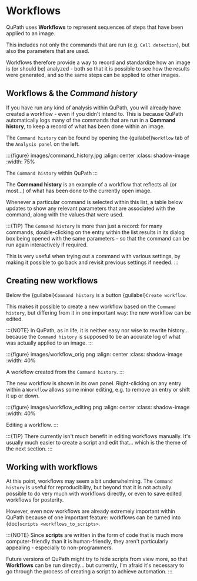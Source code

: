 # Workflows

QuPath uses **Workflows** to represent sequences of steps that have been applied to an image.

This includes not only the commands that are run (e.g. `Cell detection`), but also the parameters that are used.

Workflows therefore provide a way to record and standardize how an image is (or should be) analyzed - both so that it is possible to see how the results were generated, and so the same steps can be applied to other images.

## Workflows & the *Command history*

If you have run any kind of analysis within QuPath, you will already have created a workflow - even if you didn't intend to.
This is because QuPath automatically logs many of the commands that are run in a **Command history**, to keep a record of what has been done within an image.

The `Command history` can be found by opening the {guilabel}`Workflow` tab of the `Analysis panel` on the left.

:::{figure} images/command_history.jpg
:align: center
:class: shadow-image
:width: 75%

The `Command history` within QuPath
:::

The **Command history** is an example of a workflow that reflects all (or most...) of what has been done to the currently open image.

Whenever a particular command is selected within this list, a table below updates to show any relevant parameters that are associated with the command, along with the values that were used.

:::{TIP}
The `Command history` is more than just a record: for many commands, double-clicking on the entry within the list results in its dialog box being opened with the same parameters - so that the command can be run again interactively if required.

This is very useful when trying out a command with various settings, by making it possible to go back and revisit previous settings if needed.
:::

## Creating new workflows

Below the {guilabel}`Command history` is a button {guilabel}`Create workflow`.

This makes it possible to create a new workflow based on the `Command history`, but differing from it in one important way: the new workflow can be edited.

:::{NOTE}
In QuPath, as in life, it is neither easy nor wise to rewrite history... because the `Command history` is supposed to be an accurate log of what was actually applied to an image.
:::

:::{figure} images/workflow_orig.png
:align: center
:class: shadow-image
:width: 40%

A workflow created from the `Command history`.
:::

The new workflow is shown in its own panel.
Right-clicking on any entry within a `Workflow` allows some minor editing, e.g. to remove an entry or shift it up or down.

:::{figure} images/workflow_editing.png
:align: center
:class: shadow-image
:width: 40%

Editing a workflow.
:::

:::{TIP}
There currently isn't much benefit in editing workflows manually.
It's usually much easier to create a script and edit that... which is the theme of the next section.
:::

## Working with workflows

At this point, workflows may seem a bit underwhelming.
The `Command history` is useful for reproducibility, but beyond that it is not actually possible to do very much with workflows directly, or even to save edited workflows for posterity.

However, even now workflows are already extremely important within QuPath because of one important feature: workflows can be turned into {doc}`scripts <workflows_to_scripts>`.

:::{NOTE}
Since **scripts** are written in the form of code that is much more computer-friendly than it is human-friendly, they aren't particularly appealing - especially to non-programmers.

Future versions of QuPath might try to hide scripts from view more, so that **Workflows** can be run directly... but currently, I'm afraid it's necessary to go through the process of creating a script to achieve automation.
:::
